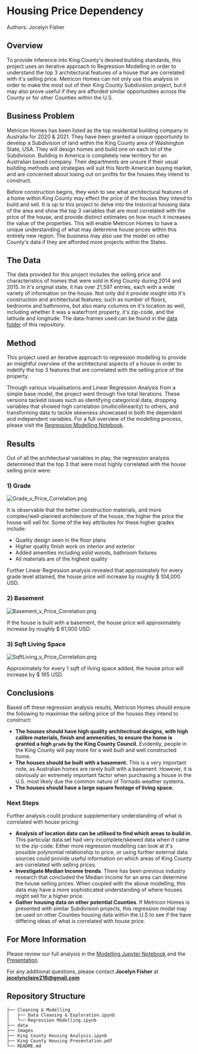 # Housing Price Dependency

Authors: Jocelyn Fisher

## Overview
To provide inference into King County's desired building standards, this project uses an iterative approach to Regression Modelling in order to understand the top 3 architectural features of a house that are correlated with it's selling price. Metricon Homes can not only use this analysis in order to make the most out of their King County Subdivision project, but it may also prove useful if they are afforded similar opportunities across the County or for other Counties within the U.S.

## Business Problem
Metricon Homes has been listed as the top residential building company in Australia for 2020 & 2021. They have been granted a unique opportunity to develop a Subdivision of land within the King County area of Washington State, USA. They will design homes and build one on each lot of the Subdivision. Building in America is completely new territory for an Australian based company. Their departments are unsure if their usual building methods and strategies will suit this North American buying market, and are concerned about losing out on profits for the houses they intend to construct.

Before construction begins, they wish to see what architectural features of a home within King County may effect the price of the houses they intend to build and sell. It is up to this project to delve into the historical housing data of the area and show the top 3 variables that are most correlated with the price of the house, and provide distinct estimates on how much it increases the value of the properties. This will enable Metricon Homes to have a unique understanding of what may determine house prices within this entirely new region. The business may also use the model on other County's data if they are afforded more projects within the States.

## The Data
The data provided for this project includes the selling price and characteristics of homes that were sold in King County during 2014 and 2015. In it's original state, it has over 21,597 entries, each with a wide variety of information on the house. Not only did it provide insight into it's construction and architectural features; such as number of floors, bedrooms and bathrooms, but also many columns on it's location as well, including whether it was a waterfront property, it's zip-code, and the latitude and longitude.
The data-frames used can be found in the [data folder](data/kc_house_data.csv) of this repository.

## Method
This project used an iterative approach to regression modelling to provide an insightful overview of the architectural aspects of a house in order to indetify the top 3 features that are correlated with the selling price of the property.

Through various visualisations and Linear Regression Analysis from a simple base model, the project went through five total iterations. These versions tackeld issues such as identifying categorical data, dropping variables that showed high correlation (multicollinearity) to others, and transforming data to tackle skewness showcased in both the dependent and independent variables.
For a full overview of the modelling process, please visit the [Regression Modelling Notebook](Code/Regression_Modelling.ipynb).

## Results
Out of all the architectural variables in play, the regression analysis determined that the top 3 that were most highly correlated with the house selling price were:

### 1) Grade
![Grade_v_Price_Correlation.png](Images/Grade_v_Price_Correlation.png)

It is observable that the better construction materials, and more complex/well-planned architecture of the house, the higher the price the house will sell for. Some of the key attributes for these higher grades include:

- Quality design seen in the floor plans
- Higher quality finish work on interior and exterior
- Added amenities including solid woods, bathroom fixtures
- All materials are of the highest quality

Further Linear Regression analysis revealed that approximately for every grade level attained, the house price will increase by roughly $ 104,000 USD.

### 2) Basement
![Basement_v_Price_Correlation.png](Images/Basement_v_Price_Correlation.png)

If the house is built with a basement, the house price will approximately increase by roughly $ 61,000 USD.

### 3) Sqft Living Space
![SqftLiving_v_Price_Correlation.png](Images/SqftLiving_v_Price_Correlation.png)

Approximately for every 1 sqft of living space added, the house price will increase by $ 165 USD.

## Conclusions
Based off these regression analysis results, Metricon Homes should ensure the following to maximise the selling price of the houses they intend to construct:  
- **The houses should have high quality architectrual designs, with high calibre materials, finish and ammenities, to ensure the home is granted a high `grade` by the King County Council.** Evidently, people in the King County will pay more for a well built and well constructed home.  
- **The houses should be built with a basement.**  This is a very important note, as Australian homes are rarely built with a basement. However, it is obviously an extremely important factor when purchasing a house in the U.S. most likely due the common nature of Tornado weather systems.  
- **The houses should have a large square footage of living space.**  

### Next Steps
Further analysis could produce supplementary understanding of what is correlated with house pricing:  
- **Analysis of location data can be utilised to find which areas to build in**. This particular data set had very incomplete/skewed data when it came to the zip-code. Either more regression modelling can look at it's possible polynomial relationship to price, or using further external data sources could provide useful information on which areas of King County are correlated with selling prices.
- **Investigate Median Income trends**. There has been previous industry research that concluded the Median Income for an area can determine the house selling prices. When coupled with the above modelling, this data may have a more sophisticated understanding of where houses might sell for a higher price.
- **Gather housing data on other potential Counties**. If Metricon Homes is presented with similar Subdivision projects, this regression model may be used on other Counties housing data within the U.S to see if the have differing ideas of what is correlated with house price.

## For More Information
Please review our full analysis in the [Modelling Jupyter Notebook](Code/Regression_Modelling.ipynb) and the [Presentation](King_County_Housing_Presentation.pdf).

For any additional questions, please contact **Jocelyn Fisher** at **[jocelynclaire216@gmail.com](mailto:jocelynclaire216@gmail.com)**

## Repository Structure
```
├── Cleaning & Modelling
│   ├── Data Cleaning & Exploration.ipynb
│   └── Regression Modelling.ipynb
├── data
├── Images
├── King County Housing Analysis.ipynb
├── King County Housing Presentation.pdf
└── README.md
```